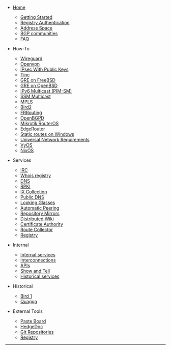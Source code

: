 * [Home](/Home)
  * [Getting Started](/howto/Getting-Started)
  * [Registry Authentication](/howto/Registry-Authentication)
  * [Address Space](/howto/Address-Space)
  * [BGP communities](/howto/BGP-communities)
  * [FAQ](/FAQ)

* How-To
  * [Wireguard](/howto/wireguard)
  * [Openvpn](/howto/openvpn)
  * [IPsec With Public Keys](/howto/IPsec-with-PublicKeys)
  * [Tinc](/howto/tinc)
  * [GRE on FreeBSD](/howto/GRE-on-FreeBSD)
  * [GRE on OpenBSD](/howto/GRE-on-OpenBSD)
  * [IPv6 Multicast (PIM-SM)](/howto/IPv6-Multicast)
  * [SSM Multicast](/howto/multicast)
  * [MPLS](/howto/mpls)
  * [Bird2](/howto/Bird2)
  * [FRRouting](/howto/frr)
  * [OpenBGPD](/howto/OpenBGPD)
  * [Mikrotik RouterOS](/howto/mikrotik)
  * [EdgeRouter](/howto/EdgeOS-Config)
  * [Static routes on Windows](/howto/Static-routes-on-Windows)
  * [Universal Network Requirements](/howto/networksettings)
  * [VyOS](/howto/vyos1.4.x)
  * [NixOS](/howto/nixos)

* Services
  * [IRC](/services/IRC)
  * [Whois registry](/services/Whois)
  * [DNS](/services/DNS)
  * [RPKI](/services/RPKI)
  * [IX Collection](/services/IX-Collection)
  * [Public DNS](/services/Clearnet-Domains)
  * [Looking Glasses](/services/Looking-Glasses)
  * [Automatic Peering](/services/Automatic-Peering)
  * [Repository Mirrors](/services/Repository-Mirrors)
  * [Distributed Wiki](/services/Distributed-Wiki)
  * [Certificate Authority](/services/Certificate-Authority)
  * [Route Collector](/services/Route-Collector)
  * [Registry](/services/Registry)

* Internal
  * [Internal services](/internal/Internal-Services)
  * [Interconnections](/internal/Interconnections)
  * [APIs](/internal/APIs)
  * [Show and Tell](/internal/ShowAndTell)    
  * [Historical services](/internal/Historical-Services)

* Historical
  * [Bird 1](/historical/Bird)
  * [Quagga](/historical/Quagga)

* External Tools
  * [Paste Board](https://paste.dn42.us)
  * [HedgeDoc](https://hedgedoc.dn42.eu)
  * [Git Repositories](https://git.dn42.dev)
  * [Registry](https://git.dn42.dev/dn42/registry)

--------------

